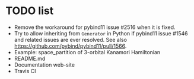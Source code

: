 TODO list
=========

* Remove the workaround for pybind11 issue #2516 when it is fixed.
* Try to allow inheriting from `Generator` in Python if pybind11 issue #1546 and
  related issues are ever resolved.
  See also https://github.com/pybind/pybind11/pull/1566.
* Example: space_partition of 3-orbital Kanamori Hamiltonian
* README.md
* Documentation web-site
* Travis CI
